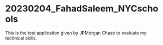 # 20230204_FahadSaleem_NYCschools
This is the test application given by JPMorgan Chase to evaluate my technical skills.
